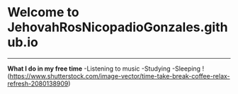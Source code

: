 # Welcome to JehovahRosNicopadioGonzales.github.io
---
**What I do in my free time**
-Listening to music
-Studying
-Sleeping
!(https://www.shutterstock.com/image-vector/time-take-break-coffee-relax-refresh-2080138909)
